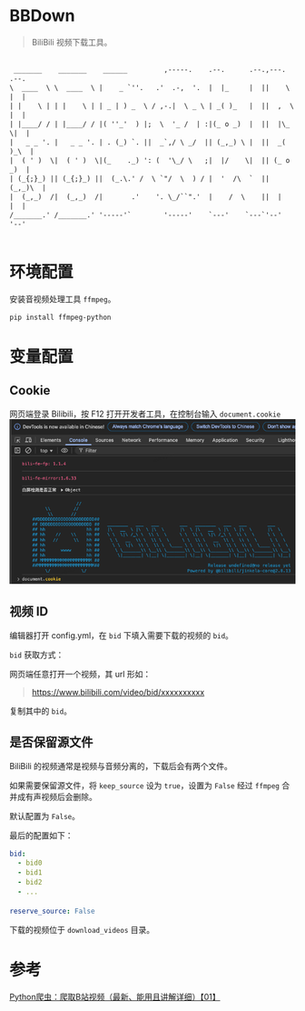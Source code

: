 # BBDown
> BiliBili 视频下载工具。

```

 _______    _______    ______         ,-----.    .--.      .--.,---.   .--. 
\  ____  \ \  ____  \ |    _ `''.   .'  .-,  '.  |  |_     |  ||    \  |  | 
| |    \ | | |    \ | | _ | ) _  \ / ,-.|  \ _ \ | _( )_   |  ||  ,  \ |  | 
| |____/ / | |____/ / |( ''_'  ) |;  \  '_ /  | :|(_ o _)  |  ||  |\_ \|  | 
|   _ _ '. |   _ _ '. | . (_) `. ||  _`,/ \ _/  || (_,_) \ |  ||  _( )_\  | 
|  ( ' )  \|  ( ' )  \|(_    ._) ': (  '\_/ \   ;|  |/    \|  || (_ o _)  | 
| (_{;}_) || (_{;}_) ||  (_.\.' /  \ `"/  \  ) / |  '  /\  `  ||  (_,_)\  | 
|  (_,_)  /|  (_,_)  /|       .'    '. \_/``".'  |    /  \    ||  |    |  | 
/_______.' /_______.' '-----'`        '-----'    `---'    `---`'--'    '--' 
                                                                            

```

# 环境配置
安装音视频处理工具 `ffmpeg`。
```bash
pip install ffmpeg-python
```

# 变量配置
## Cookie
网页端登录 Bilibili，按 F12 打开开发者工具，在控制台输入 `document.cookie` 
![](img/cookie.png)

## 视频 ID
编辑器打开 config.yml，在 `bid` 下填入需要下载的视频的 `bid`。

`bid` 获取方式：

网页端任意打开一个视频，其 url 形如：

> https://www.bilibili.com/video/bid/xxxxxxxxxx

复制其中的 `bid`。

## 是否保留源文件
BiliBili 的视频通常是视频与音频分离的，下载后会有两个文件。

如果需要保留源文件，将 `keep_source` 设为 `true`，设置为 `False` 经过 `ffmpeg` 合并成有声视频后会删除。

默认配置为 `False`。

最后的配置如下：
```yaml
bid:
  - bid0
  - bid1
  - bid2
  - ...

reserve_source: False
```

下载的视频位于 `download_videos` 目录。

# 参考
[Python爬虫：爬取B站视频（最新、能用且讲解详细）【01】](https://blog.csdn.net/knighthood2001/article/details/139014757)